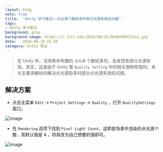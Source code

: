 ```yaml
---
layout: blog  
note: true  
title:  "Unity 学习笔记——点光源个数较多时部分光源失效的问题"  
tags:  
- Unity 学习笔记  
background: grey  
background-image: https://i.loli.net/2018/09/16/5b9df0987211a.jpg  
date:   2018-09-19 15:20   
category: Unity 笔记
---
```


>在 Unity 中，当场景中布置的 `点光源` 个数较多时，会发现有部分光源失效。其实，这是由于 Unity 里 `Quality Setting` 中的相关限制导致的。本文主要讲解如何解决点光源较多时部分点光源失效的问题。

## 解决方案

* 点击主菜单 `Edit` -> `Project Settings` -> `Quality` ，打开 
`QualitySettings` 窗口。

![image](http://pf6qvqv35.bkt.clouddn.com/note/20180919/lightSetting.png)

* 在 `Rendering` 选项下找到 `Pixel Light Count`，这即是场景中渲染的点光源个数，其默认值是 4 ，将其改为自己想要的值即可。

![image](http://pf6qvqv35.bkt.clouddn.com/note/20180919/QualitySettings.png)